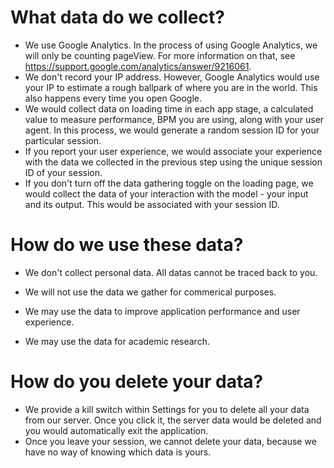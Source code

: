 # What data do we collect?
 - We use Google Analytics. In the process of using Google Analytics, we will only be counting pageView. For more information on that, see https://support.google.com/analytics/answer/9216061.
 - We don't record your IP address. However, Google Analytics would use your IP to estimate a rough ballpark of where you are in the world. This also happens every time you open Google.
 - We would collect data on loading time in each app stage, a calculated value to measure performance, BPM you are using, along with your user agent. In this process, we would generate a random session ID for your particular session.
 - If you report your user experience, we would associate your experience with the data we collected in the previous step using the unique session ID of your session.
 - If you don't turn off the data gathering toggle on the loading page, we would collect the data of your interaction with the model - your input and its output. This would be associated with your session ID.

# How do we use these data?
 - We don't collect personal data. All datas cannot be traced back to you.
 - We will not use the data we gather for commerical purposes.

 - We may use the data to improve application performance and user experience.
 - We may use the data for academic research.

# How do you delete your data?
 - We provide a kill switch within Settings for you to delete all your data from our server. Once you click it, the server data would be deleted and you would automatically exit the application.
 - Once you leave your session, we cannot delete your data, because we have no way of knowing which data is yours.